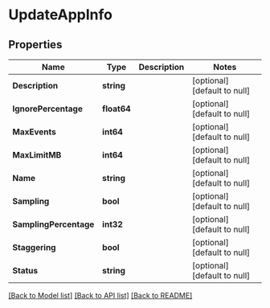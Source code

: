 # UpdateAppInfo

## Properties

| Name                   | Type        | Description | Notes                        |
| ---------------------- | ----------- | ----------- | ---------------------------- |
| **Description**        | **string**  |             | [optional] [default to null] |
| **IgnorePercentage**   | **float64** |             | [optional] [default to null] |
| **MaxEvents**          | **int64**   |             | [optional] [default to null] |
| **MaxLimitMB**         | **int64**   |             | [optional] [default to null] |
| **Name**               | **string**  |             | [optional] [default to null] |
| **Sampling**           | **bool**    |             | [optional] [default to null] |
| **SamplingPercentage** | **int32**   |             | [optional] [default to null] |
| **Staggering**         | **bool**    |             | [optional] [default to null] |
| **Status**             | **string**  |             | [optional] [default to null] |

[[Back to Model list]](../README.md#documentation-for-models) [[Back to API list]](../README.md#documentation-for-api-endpoints) [[Back to README]](../README.md)
